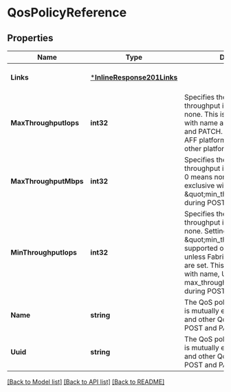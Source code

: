 # QosPolicyReference

## Properties
Name | Type | Description | Notes
------------ | ------------- | ------------- | -------------
**Links** | [***InlineResponse201Links**](inline_response_201__links.md) |  | [optional] [default to null]
**MaxThroughputIops** | **int32** | Specifies the maximum throughput in IOPS, 0 means none. This is mutually exclusive with name and UUID during POST and PATCH. Default is 15000 on AFF platforms and 10000 on all other platforms. | [optional] [default to null]
**MaxThroughputMbps** | **int32** | Specifies the maximum throughput in Megabytes per sec, 0 means none. This is mutually exclusive with name, UUID and \&quot;min_throughput_iops\&quot; during POST and PATCH. | [optional] [default to null]
**MinThroughputIops** | **int32** | Specifies the minimum throughput in IOPS, 0 means none. Setting \&quot;min_throughput\&quot; is supported on AFF platforms only, unless FabricPool tiering policies are set. This is mutually exclusive with name, UUID and\&quot; max_throughput_mbps\&quot; during POST and PATCH. | [optional] [default to null]
**Name** | **string** | The QoS policy group name. This is mutually exclusive with UUID and other QoS attributes during POST and PATCH. | [optional] [default to null]
**Uuid** | **string** | The QoS policy group UUID. This is mutually exclusive with name and other QoS attributes during POST and PATCH. | [optional] [default to null]

[[Back to Model list]](../README.md#documentation-for-models) [[Back to API list]](../README.md#documentation-for-api-endpoints) [[Back to README]](../README.md)



